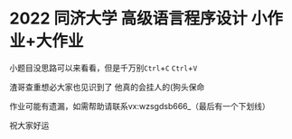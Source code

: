 # 2022 同济大学 高级语言程序设计 小作业+大作业

小题目没思路可以来看看，但是千万别`Ctrl`+`C` `Ctrl`+`V`  

  
渣哥查重想必大家也见识到了 他真的会挂人的(狗头保命  


作业可能有遗漏，如需帮助请联系vx:wzsgdsb666_（最后有一个下划线）

祝大家好运
